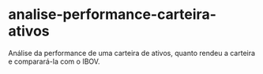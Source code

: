 # analise-performance-carteira-ativos
Análise da performance de uma carteira de ativos, quanto rendeu a carteira e comparará-la com o IBOV.
